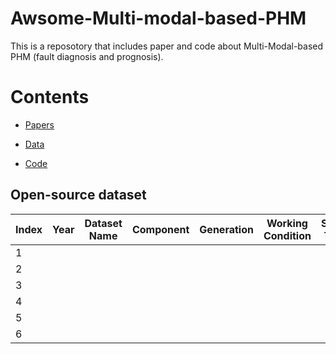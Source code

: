 # Awsome-Multi-modal-based-PHM
This is a reposotory that includes paper and code about Multi-Modal-based PHM (fault diagnosis and prognosis).

# Contents
- [Papers](#papers)
 
- [Data](#data)

- [Code](#code)

Open-source dataset
-----
| Index 	| Year 	| Dataset Name 	| Component 	| Generation 	| Working Condition 	| Signal Type 	| Details 	| Dataset Link 	|
|-------	|------	|--------------	|-----------	|------------	|-------------------	|-------------	|---------	|--------------	|
| 1     	|      	|              	|           	|            	|                   	|             	|         	|              	|
| 2     	|      	|              	|           	|            	|                   	|             	|         	|              	|
| 3     	|      	|              	|           	|            	|                   	|             	|         	|              	|
| 4     	|      	|              	|           	|            	|                   	|             	|         	|              	|
| 5     	|      	|              	|           	|            	|                   	|             	|         	|              	|
| 6     	|      	|              	|           	|            	|                   	|             	|         	|              	|


